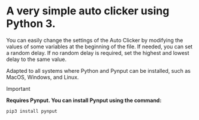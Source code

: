 # A very simple auto clicker using Python 3.

You can easily change the settings of the Auto Clicker by modifying the values of some variables at the beginning of the file.
If needed, you can set a random delay. If no random delay is required, set the highest and lowest delay to the same value.

Adapted to all systems where Python and Pynput can be installed, such as MacOS, Windows, and Linux.

> [!IMPORTANT]
> **Requires Pynput.
> You can install Pynput using the command:**
> ```
> pip3 install pynput
> ```
